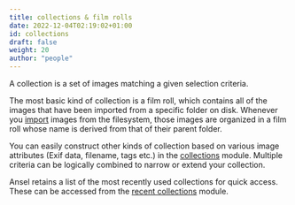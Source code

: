 ```yaml
---
title: collections & film rolls
date: 2022-12-04T02:19:02+01:00
id: collections
draft: false
weight: 20
author: "people"
---
```


A collection is a set of images matching a given selection criteria.

The most basic kind of collection is a film roll, which contains all of the images that have been imported from a specific folder on disk. Whenever you [import](../../modules/utility-modules/lighttable/import.md) images from the filesystem, those images are organized in a film roll whose name is derived from that of their parent folder.

You can easily construct other kinds of collection based on various image attributes (Exif data, filename, tags etc.) in the [collections](../../modules/utility-modules/shared/collections.md) module. Multiple criteria can be logically combined to narrow or extend your collection.

Ansel retains a list of the most recently used collections for quick access. These can be accessed from the [recent collections](../../modules/utility-modules/shared/recent-collections.md) module.

